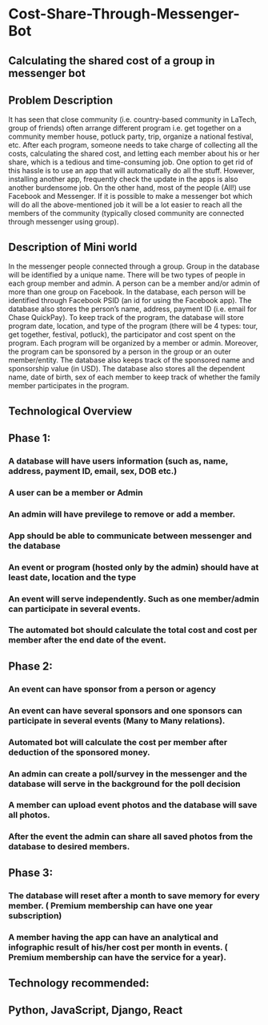 # Cost-Share-Through-Messenger-Bot
## Calculating the shared cost of a group in messenger bot

## Problem Description
It has seen that close community (i.e. country-based community in LaTech, group of friends) often arrange different program i.e. get together on a community member house, potluck party, trip, organize a national festival, etc. After each program, someone needs to take charge of collecting all the costs, calculating the shared cost, and letting each member about his or her share, which is a tedious and time-consuming job. One option to get rid of this hassle is to use an app that will automatically do all the stuff. However, installing another app, frequently check the update in the apps is also another burdensome job. On the other hand, most of the people (All!) use Facebook and Messenger. If it is possible to make a messenger bot which will do all the above-mentioned job it will be a lot easier to reach all the members of the community (typically closed community are connected through messenger using group).

## Description of Mini world
In the messenger people connected through a group. Group in the database will be identified by a unique name. There will be two types of people in each group member and admin. A person can be a member and/or admin of more than one group on Facebook.
In the database, each person will be identified through Facebook PSID (an id for using the Facebook app). The database also stores the person’s name, address, payment ID (i.e. email for Chase QuickPay).
To keep track of the program, the database will store program date, location, and type of the program (there will be 4 types: tour, get together, festival, potluck), the participator and cost spent on the program. Each program will be organized by a member or admin.
Moreover, the program can be sponsored by a person in the group or an outer member/entity. The database also keeps track of the sponsored name and sponsorship value (in USD).
The database also stores all the dependent name, date of birth, sex of each member to keep track of whether the family member participates in the program.

## Technological Overview

## Phase 1:
 ### A database will have users information (such as, name, address, payment ID, email, sex, DOB etc.)
 ### A user can be a member or Admin
 ### An admin will have previlege to remove or add a member.
 ### App should be able to communicate between messenger and the database
 ### An event or program (hosted only by the admin) should have at least date, location and the type
 ### An event will serve independently. Such as one member/admin can participate in several events.
 ### The automated bot should calculate the total cost and cost per member after the end date of the event.
 
## Phase 2:
 ### An event can have sponsor from a person or agency
 ### An event can have several sponsors and one sponsors can participate in several events (Many to Many relations).
 ### Automated bot will calculate the cost per member after deduction of the sponsored money.
 ### An admin can create a poll/survey in the messenger and the database will serve in the background for the poll decision
 ### A member can upload event photos and the database will save all photos.
 ### After the event the admin can share all saved photos from the database to desired members.
 
## Phase 3:
 ### The database will reset after a month to save memory for every member. ( Premium membership can have one year subscription)
 ### A member having the app can have an analytical and infographic result of his/her cost per month in events. ( Premium membership can have the service for a year).
 
 ## Technology recommended:
 ## Python, JavaScript, Django, React

